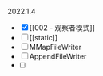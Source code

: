 2022.1.4
- [x] [[002 - 观察者模式]]
- [ ] [[static]]
- [ ] MMapFileWriter
- [ ] AppendFileWriter
- [ ] 

